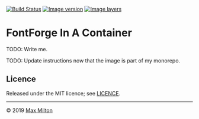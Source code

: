 [![Build Status](https://travis-ci.org/MaxMilton/docker-fontforge.svg?branch=master)](https://travis-ci.org/MaxMilton/docker-fontforge) [![Image version](https://images.microbadger.com/badges/version/maxmilton/fontforge.svg)](https://microbadger.com/images/maxmilton/fontforge) [![Image layers](https://images.microbadger.com/badges/image/maxmilton/fontforge.svg)](https://microbadger.com/images/maxmilton/fontforge)

# FontForge In A Container

TODO: Write me.

TODO: Update instructions now that the image is part of my monorepo.

## Licence

Released under the MIT licence; see [LICENCE](https://github.com/MaxMilton/docker-fontforge/blob/master/LICENCE).

-----

© 2019 [Max Milton](https://maxmilton.com)
